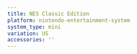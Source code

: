 ```yaml
---
title: NES Classic Edition
platform: nintendo-entertainment-system
system_type: mini
variation: US
accessories: ''
---
```

